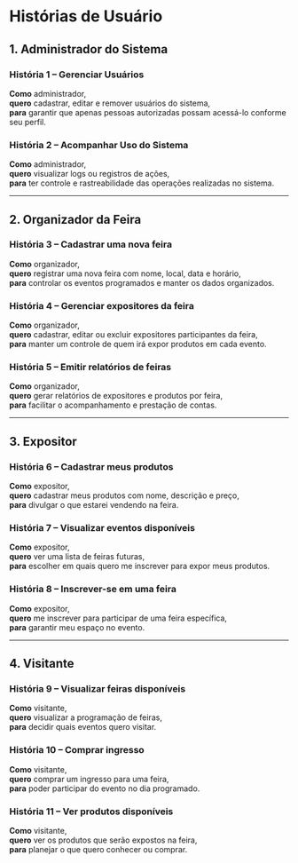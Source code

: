 # Histórias de Usuário

## 1. Administrador do Sistema

### História 1 – Gerenciar Usuários
**Como** administrador,  
**quero** cadastrar, editar e remover usuários do sistema,  
**para** garantir que apenas pessoas autorizadas possam acessá-lo conforme seu perfil.

### História 2 – Acompanhar Uso do Sistema  
**Como** administrador,  
**quero** visualizar logs ou registros de ações,  
**para** ter controle e rastreabilidade das operações realizadas no sistema.

---

## 2. Organizador da Feira

### História 3 – Cadastrar uma nova feira  
**Como** organizador,  
**quero** registrar uma nova feira com nome, local, data e horário,  
**para** controlar os eventos programados e manter os dados organizados.

### História 4 – Gerenciar expositores da feira  
**Como** organizador,  
**quero** cadastrar, editar ou excluir expositores participantes da feira,  
**para** manter um controle de quem irá expor produtos em cada evento.

### História 5 – Emitir relatórios de feiras  
**Como** organizador,  
**quero** gerar relatórios de expositores e produtos por feira,  
**para** facilitar o acompanhamento e prestação de contas.

---

## 3. Expositor

### História 6 – Cadastrar meus produtos  
**Como** expositor,  
**quero** cadastrar meus produtos com nome, descrição e preço,  
**para** divulgar o que estarei vendendo na feira.

### História 7 – Visualizar eventos disponíveis  
**Como** expositor,  
**quero** ver uma lista de feiras futuras,  
**para** escolher em quais quero me inscrever para expor meus produtos.

### História 8 – Inscrever-se em uma feira  
**Como** expositor,  
**quero** me inscrever para participar de uma feira específica,  
**para** garantir meu espaço no evento.

---

## 4. Visitante

### História 9 – Visualizar feiras disponíveis  
**Como** visitante,  
**quero** visualizar a programação de feiras,  
**para** decidir quais eventos quero visitar.

### História 10 – Comprar ingresso  
**Como** visitante,  
**quero** comprar um ingresso para uma feira,  
**para** poder participar do evento no dia programado.

### História 11 – Ver produtos disponíveis  
**Como** visitante,  
**quero** ver os produtos que serão expostos na feira,  
**para** planejar o que quero conhecer ou comprar.

